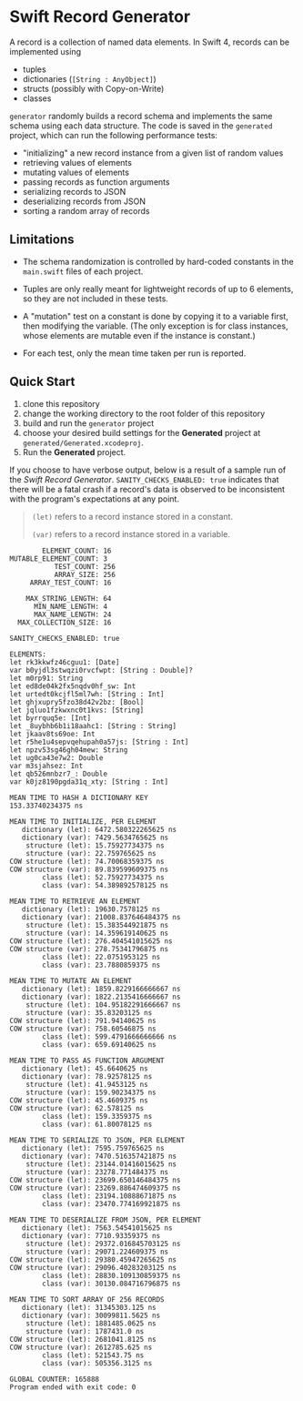 # Swift Record Generator

A record is a collection of named data elements. In Swift 4, records can be implemented using

- tuples
- dictionaries (`[String : AnyObject]`)
- structs (possibly with Copy-on-Write)
- classes

`generator` randomly builds a record schema and implements the same schema using each data structure. The code is saved in the `generated` project, which can run the following performance tests:

- "initializing" a new record instance from a given list of random values
- retrieving values of elements
- mutating values of elements
- passing records as function arguments
- serializing records to JSON
- deserializing records from JSON
- sorting a random array of records

## Limitations

- The schema randomization is controlled by hard-coded constants in the `main.swift` files of each project.

- Tuples are only really meant for lightweight records of up to 6 elements, so they are not included in these tests.

- A "mutation" test on a constant is done by copying it to a variable first, then modifying the variable. (The only exception is for class instances, whose elements are mutable even if the instance is constant.)

- For each test, only the mean time taken per run is reported.

## Quick Start

1.  clone this repository
2.  change the working directory to the root folder of this repository
3.  build and run the `generator` project
4.  choose your desired build settings for the **Generated** project at `generated/Generated.xcodeproj`.
5.  Run the **Generated** project.

If you choose to have verbose output, below is a result of a sample run of the _Swift Record Generator_. `SANITY_CHECKS_ENABLED: true` indicates that there will be a fatal crash if a record's data is observed to be inconsistent with the program's expectations at any point.

> `(let)` refers to a record instance stored in a constant.
>
> `(var)` refers to a record instance stored in a variable.

```
        ELEMENT_COUNT: 16
MUTABLE_ELEMENT_COUNT: 3
           TEST_COUNT: 256
           ARRAY_SIZE: 256
     ARRAY_TEST_COUNT: 16

    MAX_STRING_LENGTH: 64
      MIN_NAME_LENGTH: 4
      MAX_NAME_LENGTH: 24
  MAX_COLLECTION_SIZE: 16

SANITY_CHECKS_ENABLED: true

ELEMENTS:
let rk3kkwfz46cguu1: [Date]
var b0yjdl3stwqzi0rvcfwpt: [String : Double]?
let m0rp91: String
let ed8de04k2fx5nqdv0hf_sw: Int
let urtedt0kcjfl5ml7wh: [String : Int]
let ghjxupry5fzo38d42v2bz: [Bool]
let jqluo1fzkwxnc0t1kvs: [String]
let byrrquq5e: [Int]
let _8uybhb6b1i18aahc1: [String : String]
let jkaav8ts69oe: Int
let r5he1u4sepvqehupah0a57js: [String : Int]
let npzv53sg46gh04mew: String
let ug0ca43e7w2: Double
var m3sjahsez: Int
let qb526mnbzr7_: Double
var k0jz8190pgda31q_xty: [String : Int]

MEAN TIME TO HASH A DICTIONARY KEY
153.33740234375 ns

MEAN TIME TO INITIALIZE, PER ELEMENT
   dictionary (let): 6472.580322265625 ns
   dictionary (var): 7429.5634765625 ns
    structure (let): 15.75927734375 ns
    structure (var): 22.759765625 ns
COW structure (let): 74.70068359375 ns
COW structure (var): 89.839599609375 ns
        class (let): 52.75927734375 ns
        class (var): 54.389892578125 ns

MEAN TIME TO RETRIEVE AN ELEMENT
   dictionary (let): 19630.7578125 ns
   dictionary (var): 21008.837646484375 ns
    structure (let): 15.383544921875 ns
    structure (var): 14.359619140625 ns
COW structure (let): 276.404541015625 ns
COW structure (var): 278.75341796875 ns
        class (let): 22.0751953125 ns
        class (var): 23.7880859375 ns

MEAN TIME TO MUTATE AN ELEMENT
   dictionary (let): 1859.8229166666667 ns
   dictionary (var): 1822.2135416666667 ns
    structure (let): 104.95182291666667 ns
    structure (var): 35.83203125 ns
COW structure (let): 791.94140625 ns
COW structure (var): 758.60546875 ns
        class (let): 599.4791666666666 ns
        class (var): 659.69140625 ns

MEAN TIME TO PASS AS FUNCTION ARGUMENT
   dictionary (let): 45.6640625 ns
   dictionary (var): 78.92578125 ns
    structure (let): 41.9453125 ns
    structure (var): 159.90234375 ns
COW structure (let): 45.4609375 ns
COW structure (var): 62.578125 ns
        class (let): 159.3359375 ns
        class (var): 61.80078125 ns

MEAN TIME TO SERIALIZE TO JSON, PER ELEMENT
   dictionary (let): 7595.759765625 ns
   dictionary (var): 7470.516357421875 ns
    structure (let): 23144.01416015625 ns
    structure (var): 23278.771484375 ns
COW structure (let): 23699.650146484375 ns
COW structure (var): 23269.886474609375 ns
        class (let): 23194.10888671875 ns
        class (var): 23470.774169921875 ns

MEAN TIME TO DESERIALIZE FROM JSON, PER ELEMENT
   dictionary (let): 7563.54541015625 ns
   dictionary (var): 7710.93359375 ns
    structure (let): 29372.016845703125 ns
    structure (var): 29071.224609375 ns
COW structure (let): 29380.45947265625 ns
COW structure (var): 29096.40283203125 ns
        class (let): 28830.109130859375 ns
        class (var): 30130.084716796875 ns

MEAN TIME TO SORT ARRAY OF 256 RECORDS
   dictionary (let): 31345303.125 ns
   dictionary (var): 30099811.5625 ns
    structure (let): 1881485.0625 ns
    structure (var): 1787431.0 ns
COW structure (let): 2681041.8125 ns
COW structure (var): 2612785.625 ns
        class (let): 521543.75 ns
        class (var): 505356.3125 ns

GLOBAL COUNTER: 165888
Program ended with exit code: 0
```
